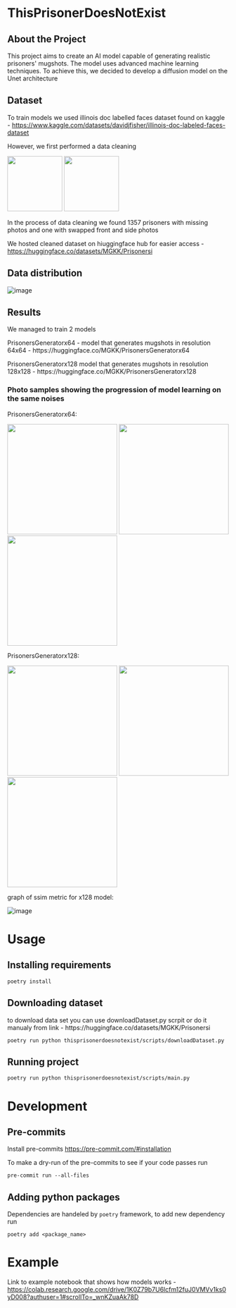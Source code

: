 # ThisPrisonerDoesNotExist
<h2>
About the Project
</h2>
This project aims to create an AI model capable of generating realistic prisoners' mugshots. The model uses advanced machine learning techniques. To achieve this, we decided to develop a diffusion model on the Unet architecture
<h2>
  Dataset
</h2>


To train models we used illinois doc labelled faces dataset found on kaggle - https://www.kaggle.com/datasets/davidjfisher/illinois-doc-labeled-faces-dataset

However, we first performed a data cleaning


<img src="https://github.com/ThisPrisonerDoesNotExist/ThisPrisonerDoesNotExist/assets/88160078/5add5742-3847-490c-9421-96c4bf0a8425" width="125" height="125"> <img src="https://github.com/ThisPrisonerDoesNotExist/ThisPrisonerDoesNotExist/assets/88160078/4d630bbe-cc51-4dc3-8709-b30c6d763a6d" width="125" height="125">

In the process of data cleaning we found 1357 
prisoners with missing photos and one with swapped front and side photos

We hosted cleaned dataset on hiuggingface hub for easier access - https://huggingface.co/datasets/MGKK/Prisonersi

<h2>
  Data distribution
</h2>

![image](https://github.com/ThisPrisonerDoesNotExist/ThisPrisonerDoesNotExist/assets/88160078/a59a5b83-16aa-417d-9ef4-aaad424a53f2)

<h2>
  Results
</h2>
<p>We managed to train 2 models</p>
<p> PrisonersGeneratorx64 - model that generates mugshots in resolution 64x64 - https://huggingface.co/MGKK/PrisonersGeneratorx64 </p>
<p>PrisonersGeneratorx128 model that generates mugshots in resolution 128x128 - https://huggingface.co/MGKK/PrisonersGeneratorx128 </p>

<h3>Photo samples showing the progression of model learning on the same noises</h3>  

<p>PrisonersGeneratorx64:</p>
<img src="https://github.com/ThisPrisonerDoesNotExist/ThisPrisonerDoesNotExist/assets/88160078/f4bbde3f-717d-41fd-a847-2a4ac4054eba" width="250" height="250"> <img src="https://github.com/ThisPrisonerDoesNotExist/ThisPrisonerDoesNotExist/assets/88160078/729ac606-bbdc-45c9-86a9-e8182575fc79" width="250" height="250"> <img src="https://github.com/ThisPrisonerDoesNotExist/ThisPrisonerDoesNotExist/assets/88160078/2db746b2-b846-406b-9fd7-d0d625fcf9ff" width="250" height="250">
<p>PrisonersGeneratorx128:</p>
<img src="https://github.com/ThisPrisonerDoesNotExist/ThisPrisonerDoesNotExist/assets/88160078/c44fa86a-481f-467a-8dbf-e1007b789a83" width="250" height="250"> <img src="https://github.com/ThisPrisonerDoesNotExist/ThisPrisonerDoesNotExist/assets/88160078/1846560c-594c-4fb5-95d2-58b4c8f2cffe" width="250" height="250"> <img src="https://github.com/ThisPrisonerDoesNotExist/ThisPrisonerDoesNotExist/assets/88160078/5c084fc0-d55b-45c0-9c15-2b2f477c722c" width="250" height="250">
<p>graph of ssim metric for x128 model:</p>

![image](https://github.com/user-attachments/assets/e18b4b8c-05db-45df-9743-5f05aa09a7ae)

<h1>Usage</h1>

<h2>Installing requirements</h2>


```terminal
poetry install
```

<h2>Downloading dataset</h2>

<p>to download data set you can use downloadDataset.py scrpit or do it manualy from link - https://huggingface.co/datasets/MGKK/Prisonersi</p>

```terminal
poetry run python thisprisonerdoesnotexist/scripts/downloadDataset.py
```

<h2>Running project</h2>

```terminal
poetry run python thisprisonerdoesnotexist/scripts/main.py
```
# Development
## Pre-commits
Install pre-commits
https://pre-commit.com/#installation

To make a dry-run of the pre-commits to see if your code passes run
```
pre-commit run --all-files
```


## Adding python packages
Dependencies are handeled by `poetry` framework, to add new dependency run
```
poetry add <package_name>
```

# Example 

Link to example notebook that shows how models works - https://colab.research.google.com/drive/1K0Z79b7U6lcfm12fuJ0VMVv1ks0yD008?authuser=1#scrollTo=_wnKZuaAk78D


